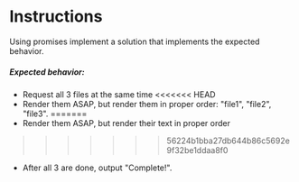 # Instructions

Using promises implement a solution that implements the expected behavior.

##### Expected behavior:
- Request all 3 files at the same time
<<<<<<< HEAD
- Render them ASAP, but render them in proper order: "file1", "file2", "file3".
=======
- Render them ASAP, but render their text in proper order
>>>>>>> 56224b1bba27db644b86c5692e9f32be1ddaa8f0
- After all 3 are done, output "Complete!".

